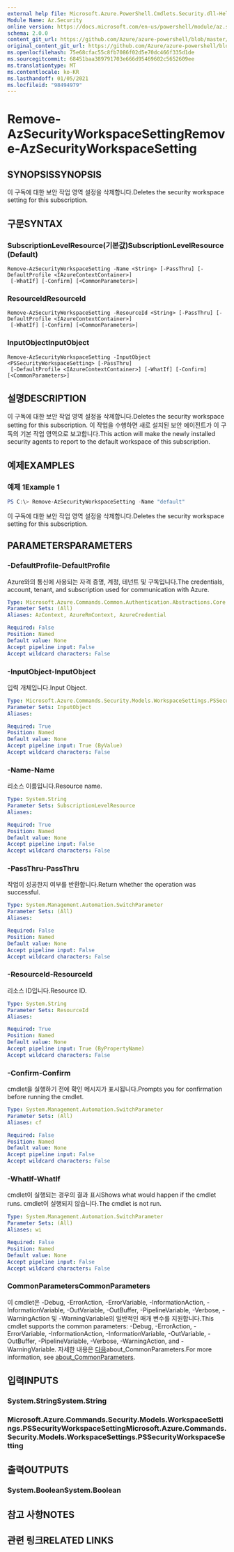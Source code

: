 ```yaml
---
external help file: Microsoft.Azure.PowerShell.Cmdlets.Security.dll-Help.xml
Module Name: Az.Security
online version: https://docs.microsoft.com/en-us/powershell/module/az.security/Remove-AzSecurityWorkspaceSetting
schema: 2.0.0
content_git_url: https://github.com/Azure/azure-powershell/blob/master/src/Security/Security/help/Remove-AzSecurityWorkspaceSetting.md
original_content_git_url: https://github.com/Azure/azure-powershell/blob/master/src/Security/Security/help/Remove-AzSecurityWorkspaceSetting.md
ms.openlocfilehash: 75e68cfac55c8fb7086f02d5e70dc466f335d1de
ms.sourcegitcommit: 68451baa389791703e666d95469602c5652609ee
ms.translationtype: MT
ms.contentlocale: ko-KR
ms.lasthandoff: 01/05/2021
ms.locfileid: "98494979"
---
```

# <span data-ttu-id="53e91-101">Remove-AzSecurityWorkspaceSetting</span><span class="sxs-lookup"><span data-stu-id="53e91-101">Remove-AzSecurityWorkspaceSetting</span></span>

## <span data-ttu-id="53e91-102">SYNOPSIS</span><span class="sxs-lookup"><span data-stu-id="53e91-102">SYNOPSIS</span></span>
<span data-ttu-id="53e91-103">이 구독에 대한 보안 작업 영역 설정을 삭제합니다.</span><span class="sxs-lookup"><span data-stu-id="53e91-103">Deletes the security workspace setting for this subscription.</span></span>

## <span data-ttu-id="53e91-104">구문</span><span class="sxs-lookup"><span data-stu-id="53e91-104">SYNTAX</span></span>

### <span data-ttu-id="53e91-105">SubscriptionLevelResource(기본값)</span><span class="sxs-lookup"><span data-stu-id="53e91-105">SubscriptionLevelResource (Default)</span></span>
```
Remove-AzSecurityWorkspaceSetting -Name <String> [-PassThru] [-DefaultProfile <IAzureContextContainer>]
 [-WhatIf] [-Confirm] [<CommonParameters>]
```

### <span data-ttu-id="53e91-106">ResourceId</span><span class="sxs-lookup"><span data-stu-id="53e91-106">ResourceId</span></span>
```
Remove-AzSecurityWorkspaceSetting -ResourceId <String> [-PassThru] [-DefaultProfile <IAzureContextContainer>]
 [-WhatIf] [-Confirm] [<CommonParameters>]
```

### <span data-ttu-id="53e91-107">InputObject</span><span class="sxs-lookup"><span data-stu-id="53e91-107">InputObject</span></span>
```
Remove-AzSecurityWorkspaceSetting -InputObject <PSSecurityWorkspaceSetting> [-PassThru]
 [-DefaultProfile <IAzureContextContainer>] [-WhatIf] [-Confirm] [<CommonParameters>]
```

## <span data-ttu-id="53e91-108">설명</span><span class="sxs-lookup"><span data-stu-id="53e91-108">DESCRIPTION</span></span>
<span data-ttu-id="53e91-109">이 구독에 대한 보안 작업 영역 설정을 삭제합니다.</span><span class="sxs-lookup"><span data-stu-id="53e91-109">Deletes the security workspace setting for this subscription.</span></span>
<span data-ttu-id="53e91-110">이 작업을 수행하면 새로 설치된 보안 에이전트가 이 구독의 기본 작업 영역으로 보고합니다.</span><span class="sxs-lookup"><span data-stu-id="53e91-110">This action will make the newly installed security agents to report to the default workspace of this subscription.</span></span>

## <span data-ttu-id="53e91-111">예제</span><span class="sxs-lookup"><span data-stu-id="53e91-111">EXAMPLES</span></span>

### <span data-ttu-id="53e91-112">예제 1</span><span class="sxs-lookup"><span data-stu-id="53e91-112">Example 1</span></span>
```powershell
PS C:\> Remove-AzSecurityWorkspaceSetting -Name "default"
```

<span data-ttu-id="53e91-113">이 구독에 대한 보안 작업 영역 설정을 삭제합니다.</span><span class="sxs-lookup"><span data-stu-id="53e91-113">Deletes the security workspace setting for this subscription.</span></span>

## <span data-ttu-id="53e91-114">PARAMETERS</span><span class="sxs-lookup"><span data-stu-id="53e91-114">PARAMETERS</span></span>

### <span data-ttu-id="53e91-115">-DefaultProfile</span><span class="sxs-lookup"><span data-stu-id="53e91-115">-DefaultProfile</span></span>
<span data-ttu-id="53e91-116">Azure와의 통신에 사용되는 자격 증명, 계정, 테넌트 및 구독입니다.</span><span class="sxs-lookup"><span data-stu-id="53e91-116">The credentials, account, tenant, and subscription used for communication with Azure.</span></span>

```yaml
Type: Microsoft.Azure.Commands.Common.Authentication.Abstractions.Core.IAzureContextContainer
Parameter Sets: (All)
Aliases: AzContext, AzureRmContext, AzureCredential

Required: False
Position: Named
Default value: None
Accept pipeline input: False
Accept wildcard characters: False
```

### <span data-ttu-id="53e91-117">-InputObject</span><span class="sxs-lookup"><span data-stu-id="53e91-117">-InputObject</span></span>
<span data-ttu-id="53e91-118">입력 개체입니다.</span><span class="sxs-lookup"><span data-stu-id="53e91-118">Input Object.</span></span>

```yaml
Type: Microsoft.Azure.Commands.Security.Models.WorkspaceSettings.PSSecurityWorkspaceSetting
Parameter Sets: InputObject
Aliases:

Required: True
Position: Named
Default value: None
Accept pipeline input: True (ByValue)
Accept wildcard characters: False
```

### <span data-ttu-id="53e91-119">-Name</span><span class="sxs-lookup"><span data-stu-id="53e91-119">-Name</span></span>
<span data-ttu-id="53e91-120">리소스 이름입니다.</span><span class="sxs-lookup"><span data-stu-id="53e91-120">Resource name.</span></span>

```yaml
Type: System.String
Parameter Sets: SubscriptionLevelResource
Aliases:

Required: True
Position: Named
Default value: None
Accept pipeline input: False
Accept wildcard characters: False
```

### <span data-ttu-id="53e91-121">-PassThru</span><span class="sxs-lookup"><span data-stu-id="53e91-121">-PassThru</span></span>
<span data-ttu-id="53e91-122">작업이 성공한지 여부를 반환합니다.</span><span class="sxs-lookup"><span data-stu-id="53e91-122">Return whether the operation was successful.</span></span>

```yaml
Type: System.Management.Automation.SwitchParameter
Parameter Sets: (All)
Aliases:

Required: False
Position: Named
Default value: None
Accept pipeline input: False
Accept wildcard characters: False
```

### <span data-ttu-id="53e91-123">-ResourceId</span><span class="sxs-lookup"><span data-stu-id="53e91-123">-ResourceId</span></span>
<span data-ttu-id="53e91-124">리소스 ID입니다.</span><span class="sxs-lookup"><span data-stu-id="53e91-124">Resource ID.</span></span>

```yaml
Type: System.String
Parameter Sets: ResourceId
Aliases:

Required: True
Position: Named
Default value: None
Accept pipeline input: True (ByPropertyName)
Accept wildcard characters: False
```

### <span data-ttu-id="53e91-125">-Confirm</span><span class="sxs-lookup"><span data-stu-id="53e91-125">-Confirm</span></span>
<span data-ttu-id="53e91-126">cmdlet을 실행하기 전에 확인 메시지가 표시됩니다.</span><span class="sxs-lookup"><span data-stu-id="53e91-126">Prompts you for confirmation before running the cmdlet.</span></span>

```yaml
Type: System.Management.Automation.SwitchParameter
Parameter Sets: (All)
Aliases: cf

Required: False
Position: Named
Default value: None
Accept pipeline input: False
Accept wildcard characters: False
```

### <span data-ttu-id="53e91-127">-WhatIf</span><span class="sxs-lookup"><span data-stu-id="53e91-127">-WhatIf</span></span>
<span data-ttu-id="53e91-128">cmdlet이 실행되는 경우의 결과 표시</span><span class="sxs-lookup"><span data-stu-id="53e91-128">Shows what would happen if the cmdlet runs.</span></span> <span data-ttu-id="53e91-129">cmdlet이 실행되지 않습니다.</span><span class="sxs-lookup"><span data-stu-id="53e91-129">The cmdlet is not run.</span></span>

```yaml
Type: System.Management.Automation.SwitchParameter
Parameter Sets: (All)
Aliases: wi

Required: False
Position: Named
Default value: None
Accept pipeline input: False
Accept wildcard characters: False
```

### <span data-ttu-id="53e91-130">CommonParameters</span><span class="sxs-lookup"><span data-stu-id="53e91-130">CommonParameters</span></span>
<span data-ttu-id="53e91-131">이 cmdlet은 -Debug, -ErrorAction, -ErrorVariable, -InformationAction, -InformationVariable, -OutVariable, -OutBuffer, -PipelineVariable, -Verbose, -WarningAction 및 -WarningVariable의 일반적인 매개 변수를 지원합니다.</span><span class="sxs-lookup"><span data-stu-id="53e91-131">This cmdlet supports the common parameters: -Debug, -ErrorAction, -ErrorVariable, -InformationAction, -InformationVariable, -OutVariable, -OutBuffer, -PipelineVariable, -Verbose, -WarningAction, and -WarningVariable.</span></span> <span data-ttu-id="53e91-132">자세한 내용은 [다음](http://go.microsoft.com/fwlink/?LinkID=113216)about_CommonParameters.</span><span class="sxs-lookup"><span data-stu-id="53e91-132">For more information, see [about_CommonParameters](http://go.microsoft.com/fwlink/?LinkID=113216).</span></span>

## <span data-ttu-id="53e91-133">입력</span><span class="sxs-lookup"><span data-stu-id="53e91-133">INPUTS</span></span>

### <span data-ttu-id="53e91-134">System.String</span><span class="sxs-lookup"><span data-stu-id="53e91-134">System.String</span></span>

### <span data-ttu-id="53e91-135">Microsoft.Azure.Commands.Security.Models.WorkspaceSettings.PSSecurityWorkspaceSetting</span><span class="sxs-lookup"><span data-stu-id="53e91-135">Microsoft.Azure.Commands.Security.Models.WorkspaceSettings.PSSecurityWorkspaceSetting</span></span>

## <span data-ttu-id="53e91-136">출력</span><span class="sxs-lookup"><span data-stu-id="53e91-136">OUTPUTS</span></span>

### <span data-ttu-id="53e91-137">System.Boolean</span><span class="sxs-lookup"><span data-stu-id="53e91-137">System.Boolean</span></span>

## <span data-ttu-id="53e91-138">참고 사항</span><span class="sxs-lookup"><span data-stu-id="53e91-138">NOTES</span></span>

## <span data-ttu-id="53e91-139">관련 링크</span><span class="sxs-lookup"><span data-stu-id="53e91-139">RELATED LINKS</span></span>

